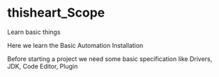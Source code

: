 # thisheart_Scope
Learn basic things

Here we learn the Basic Automation Installation

Before starting a project we need some basic specification like Drivers, JDK, Code Editor, Plugin



